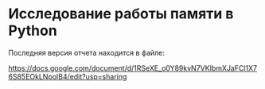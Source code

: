 Исследование работы памяти в Python
=================================

Последняя версия отчета находится в файле:

https://docs.google.com/document/d/1RSeXE_o0Y89kvN7VKIbmXJaFCl1X76S85EOkLNpolB4/edit?usp=sharing